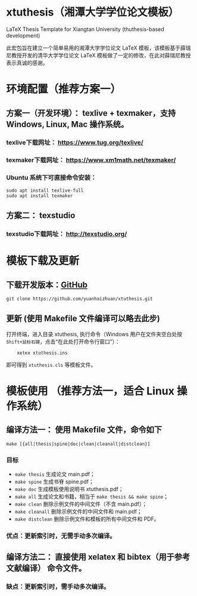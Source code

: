 # xtuthesis（湘潭大学学位论文模板）
LaTeX Thesis Template for Xiangtan University (thuthesis-based development)

此宏包旨在建立一个简单易用的湘潭大学学位论文 LaTeX 模板，该模板基于薛瑞尼教授开发的清华大学学位论文 LaTeX 模板做了一定的修改，在此对薛瑞尼教授表示真诚的感谢。

# 环境配置（推荐方案一）

## 方案一（开发环境）： texlive + texmaker，支持 Windows, Linux, Mac 操作系统。
### texlive下载网址： https://www.tug.org/texlive/
### texmaker下载网址： https://www.xm1math.net/texmaker/
### Ubuntu 系统下可直接命令安装：
```shell
sudo apt install texlive-full
sudo apt install texmaker
```
## 方案二： texstudio
### texstudio下载网址： http://texstudio.org/

# 模板下载及更新
## 下载开发版本：[GitHub](https://github.com/yuanhaizhuan/xtuthesis)
```shell
git clone https://github.com/yuanhaizhuan/xtuthesis.git
```

## 更新 (使用 Makefile 文件编译可以略去此步)
打开终端，进入目录 xtuthesis, 执行命令（Windows 用户在文件夹空白处按`Shift+鼠标右键`，点击“在此处打开命令行窗口”）：
```shell
    xetex xtuthesis.ins
```
即可得到 `xtuthesis.cls` 等模板文件。


# 模板使用 （推荐方法一，适合 Linux 操作系统）
## 编译方法一： 使用 Makefile 文件，命令如下
```shell
make [{all|thesis|spine|doc|clean|cleanall|distclean}]
```
### 目标
* `make thesis`    生成论文 main.pdf；
* `make spine`     生成书脊 spine.pdf；
* `make doc`       生成模板使用说明书 xtuthesis.pdf；
* `make all`       生成论文和书籍，相当于 `make thesis && make spine`；
* `make clean`     删除示例文件的中间文件（不含 main.pdf）；
* `make cleanall`  删除示例文件的中间文件和 main.pdf；
* `make distclean` 删除示例文件和模板的所有中间文件和 PDF。
### 优点：更新索引时，无需手动多次编译。

## 编译方法二： 直接使用 xelatex 和 bibtex（用于参考文献编译） 命令文件。
### 缺点：更新索引时，需手动多次编译。